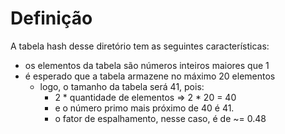 # Definição

A tabela hash desse diretório tem as seguintes características:

- os elementos da tabela são números inteiros maiores que 1
- é esperado que a tabela armazene no máximo 20 elementos
    - logo, o tamanho da tabela será 41, pois:
        - 2 * quantidade de elementos => 2 * 20 = 40
        - e o número primo mais próximo de 40 é 41.
        - o fator de espalhamento, nesse caso, é de ~= 0.48
    